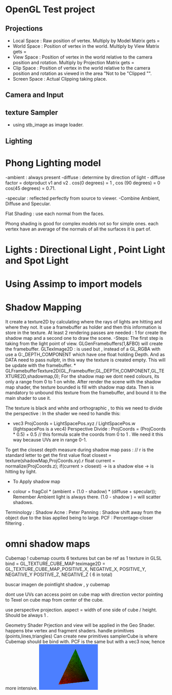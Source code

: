 
# OpenGL Test project

## Projections

- Local Space : Raw position of vertex. Multiply by Model Matrix gets =
- World Space : Position of vertex in the world. Multiply by View Matrix gets =
- View Space : Position of vertex in the world relative to the camera position and rotation. Multiply by Projection Matrix gets =
- Clip Space : Position of vertex in the world relative to the camera position and rotation as viewed in the area "Not to be "Clipped "".
- Screen Space : Actual Clipping taking place.

## Camera and Input

## texture Sampler

- using stb_image as image loader.

## Lighting

# Phong Lighting model
-ambient : always present
-diffuse : determine by direction of light
	- diffuse factor = dotproduct v1 and v2 . cos(0 degrees) = 1 , cos (90 degrees) = 0
cos(45 degrees) = 0.71.

-specular : reflected perfectly from source to viewer.
-Combine Ambient, Diffuse and Specular.

Flat Shading : use each normal from the faces.

Phong shading is good for complex models not so for simple ones.
each vertex have an average of the normals of all the surfaces it is part of.

# Lights : Directional Light , Point Light and Spot Light

# Using Assimp to import models

# Shadow Mapping
It create a texture2D by calculating where the rays of lights are hitting and where they not. 
It use a framebuffer as holder and then this information is store in the texture.
At least 2 rendering passes are needed : 1 for create the shadow map and a second one to draw the scene.
-Steps:
	The first step is taking from the light point of view.
	GLGenFramebuffers(1,&FBO) will create the framebuffer.
	GLTexImage2D : is used but , instead of a GL_RGBA with use a G:_DEPTH_COMPONENT which have one float holding Depth.
	And as DATA need to pass nullptr, in this way the texture is created empty. This will be update with the framebuffer.
	* GLFramebufferTexture2D(GL_Framebuffer,GL_DEPTH_COMPONENT,GL_TEXTURE2D,shadowmap,0);
For the shadow map we dont need colours, its only a range from 0 to 1 on white.
After render the scene with the shadow map shader, the texture bounded is fill with shadow map data.
Then is mandatory to unbound this texture from the framebuffer, and bound it to the main shader to use it.

The texture is black and white and orthographic , to this we need to divide the perspective :
In the shader we need to handle this:
* vec3 ProjCoords = LightSpacePos.xyz / LightSpacePos.w (lightspacePos is a vec4)
Perspective Divide :
ProjCoords = (ProjCoords * 0.5) + 0.5 // this formula scale the coords from 0 to 1 .
We need it this way because UVs are in range 0-1.

To get the closest depth measure during shadow map pass : 
// r is the standard letter to get the first value
float closest = texture(shadowMap,ProjCoords.xy).r
float current = normalize(ProjCoords.z);
if(current > closest) -> is a shadow 
else -> is hitting by light.
- To Apply shadow map 
* colour = fragCol * (ambient + (1.0 - shadow) * (diffuse + specular));
Remember Ambient light is always there.
(1.0 - shadow ) = will scatter shadows.

Terminology : 
Shadow Acne :
Peter Panning : Shadow shift away from the object due to the bias applied being to large.
PCF : Percentage-closer filtering .


# omni shadow maps

Cubemap !
cubemap counts 6 textures but can be ref as 1 texture in GLSL
bind = GL_TEXTURE_CUBE_MAP
teximage2D = GL_TEXTURE_CUBE_MAP_POSITIVE_X, NEGATIVE_X, POSITIVE_Y, NEGATIVE_Y
POSITIVE_Z, NEGATIVE_Z ( 6 in total)

buscar imagen de pointlight shadow , y cubemap 

dont use UVs 
can access point on cube map with direction vector pointing to Texel on cube map from center of the cube.

use perspective projection.
aspect = width of one side of cube / height. Should be always 1 .

Geometry Shader
Prjection and view will be applied in the Geo Shader.
happens btw vertex and fragment shaders.
handle primitives (points,lines,triangles)
Can create new primitives
samplerCube is where Cubemap should be bind with.
PCF is the same but with a vec3 now, hence more intensive.
![Alt Text](https://github.com/Manoloon/OpenGLTest/blob/main/opengl.gif)

